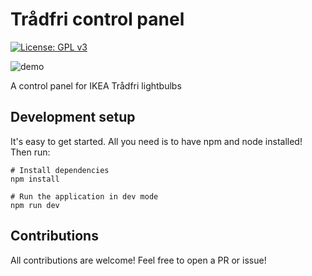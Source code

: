 # Trådfri control panel

[![License: GPL v3](https://img.shields.io/badge/License-GPLv3-blue.svg)](https://www.gnu.org/licenses/gpl-3.0)

![demo](https://user-images.githubusercontent.com/22563154/67643915-cae64580-f91c-11e9-8f14-583dc191cedb.gif)

A control panel for IKEA Trådfri lightbulbs

## Development setup

It's easy to get started. All you need is to have npm and node installed! Then run:

```shell
# Install dependencies
npm install

# Run the application in dev mode
npm run dev
```

## Contributions

All contributions are welcome! Feel free to open a PR or issue!
